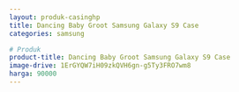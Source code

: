 ```yaml
---
layout: produk-casinghp
title: Dancing Baby Groot Samsung Galaxy S9 Case
categories: samsung

# Produk
product-title: Dancing Baby Groot Samsung Galaxy S9 Case
image-drive: 1ErGYQW7iH09zkQVH6gn-g5Ty3FRO7wm8
harga: 90000
---
```

